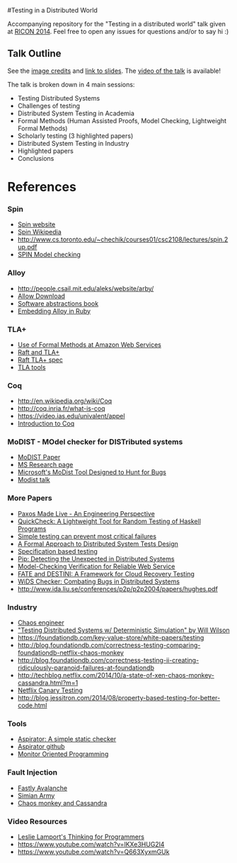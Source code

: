 #Testing in a Distributed World

Accompanying repository for the "Testing in a distributed world" talk given at [RICON 2014](http://ricon.io). Feel free to open any issues for questions and/or to say hi :)

## Talk Outline
See the [image credits](credits.md) and [link to slides](https://speakerdeck.com/randommood/testing-in-a-distributed-world).
The [video of the talk](http://t.co/IqcKIGy88Z) is available!

The talk is broken down in 4 main sessions:
* Testing Distributed Systems
 * Challenges of testing
* Distributed System Testing in Academia
 * Formal Methods (Human Assisted Proofs, Model Checking, Lightweight Formal Methods)
 * Scholarly testing (3 highlighted papers)
* Distributed System Testing in Industry
 * Highlighted papers
* Conclusions

# References

### Spin
* [Spin website](http://spinroot.com/spin/whatispin.html)
* [Spin Wikipedia](http://en.wikipedia.org/wiki/SPIN_model_checker)
* http://www.cs.toronto.edu/~chechik/courses01/csc2108/lectures/spin.2up.pdf
* [SPIN Model checking](http://www.drdobbs.com/parallel/spin-model-checking/184410300)

### Alloy
* http://people.csail.mit.edu/aleks/website/arby/
* [Allow Download](http://alloy.mit.edu/alloy/download.html)
* [Software abstractions book](http://www.amazon.com/Software-Abstractions-Logic-Language-Analysis/dp/0262017156)
* [Embedding Alloy in Ruby](http://people.csail.mit.edu/aleks/website/papers/abz14-arby-slides.pdf)

### TLA+
* [Use of Formal Methods at Amazon Web Services](http://raftuserstudy.s3-website-us-west-1.amazonaws.com/proof.pdf)
* [Raft and TLA+](https://groups.google.com/forum/#!topic/raft-dev/yu-wOUx-gnA)
* [Raft TLA+ spec](https://ramcloud.stanford.edu/~ongaro/raft.tla)
* [TLA tools](https://github.com/joewilliams/tla_tools)

### Coq
* http://en.wikipedia.org/wiki/Coq
* http://coq.inria.fr/what-is-coq
* https://video.ias.edu/univalent/appel
* [Introduction to Coq](https://www.youtube.com/watch?v=ngM2N98ppQE)

### MoDIST - MOdel checker for DISTributed systems
* [MoDIST Paper](https://www.usenix.org/legacy/event/nsdi09/tech/full_papers/yang/yang_html/)
* [MS Research page](http://research.microsoft.com/en-us/projects/modist/)
* [Microsoft's MoDist Tool Designed to Hunt for Bugs](http://news.softpedia.com/news/Microsoft-039-s-MoDist-Tool-Designed-to-Hunt-for-Bugs-86561.shtml)
* [Modist talk](http://www.cs.columbia.edu/~junfeng/papers/modist-nsdi09.talk.pdf)

### More Papers
* [Paxos Made Live - An Engineering Perspective](http://www.cs.utexas.edu/users/lorenzo/corsi/cs380d/papers/paper2-1.pdf)
* [QuickCheck: A Lightweight Tool for Random Testing of Haskell Programs](http://www.eecs.northwestern.edu/~robby/courses/395-495-2009-fall/quick.pdf)
* [Simple testing can prevent most critical failures](https://www.usenix.org/system/files/conference/osdi14/osdi14-paper-yuan.pdf)
* [A Formal Approach to Distributed System Tests Design](http://arxiv.org/pdf/1410.1747.pdf)
* [Specification based testing](https://www.st.cs.uni-saarland.de/edu/testingdebugging10/slides/24_SpecificationBasedTesting.pdf)
* [Pip: Detecting the Unexpected in Distributed Systems](http://issg.cs.duke.edu/pip/nsdi06preprint.pdf)
* [Model-Checking Verification for Reliable Web Service](http://clip.dia.fi.upm.es/Projects/S-CUBE/papers/nakajima02:checking_verif_ws.pdf)
* [FATE and DESTINI: A Framework for Cloud Recovery Testing](http://db.cs.berkeley.edu/papers/nsdi11-fate-destini.pdf)
* [WiDS Checker: Combating Bugs in Distributed Systems](https://www.usenix.org/legacy/event/nsdi07/tech/full_papers/liu/liu.pdf)
* http://www.ida.liu.se/conferences/p2p/p2p2004/papers/hughes.pdf

### Industry
* [Chaos engineer](http://techblog.netflix.com/2014/09/introducing-chaos-engineering.html)
* ["Testing Distributed Systems w/ Deterministic Simulation" by Will Wilson](https://www.youtube.com/watch?v=4fFDFbi3toc)
* https://foundationdb.com/key-value-store/white-papers/testing
* http://blog.foundationdb.com/correctness-testing-comparing-foundationdb-netflix-chaos-monkey
* http://blog.foundationdb.com/correctness-testing-ii-creating-ridiculously-paranoid-failures-at-foundationdb
* http://techblog.netflix.com/2014/10/a-state-of-xen-chaos-monkey-cassandra.html?m=1
* [Netflix Canary Testing](http://www.infoq.com/presentations/canary-analysis-deployment-pattern)
* http://blog.jessitron.com/2014/08/property-based-testing-for-better-code.html

### Tools
* [Aspirator: A simple static checker](http://www.eecg.toronto.edu/failureAnalysis/)
* [Aspirator github](https://github.com/diy1/aspirator)
* [Monitor Oriented Programming](http://fsl.cs.illinois.edu/index.php/MOP)

### Fault Injection
* [Fastly Avalanche](https://github.com/fastly/Avalanche)
* [Simian Army](http://techblog.netflix.com/2011/07/netflix-simian-army.html)
* [Chaos monkey and Cassandra](http://techblog.netflix.com/2014/10/a-state-of-xen-chaos-monkey-cassandra.html?m=1)

### Video Resources
* [Leslie Lamport's Thinking for Programmers](http://channel9.msdn.com/Events/Build/2014/3-642)
* https://www.youtube.com/watch?v=lKXe3HUG2l4
* https://www.youtube.com/watch?v=Q663XyxmGUk

